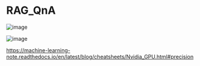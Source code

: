 # RAG_QnA

![image](https://github.com/user-attachments/assets/6afbe523-82fc-4d96-984c-1fec4f3a44c9)

![image](https://github.com/user-attachments/assets/69136e15-bcc0-4cf1-a14e-eb91760cbd90)

https://machine-learning-note.readthedocs.io/en/latest/blog/cheatsheets/Nvidia_GPU.html#precision
